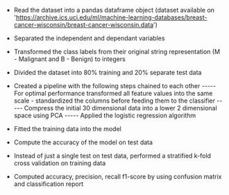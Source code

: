 - Read the dataset into a pandas dataframe object (dataset available on 'https://archive.ics.uci.edu/ml/machine-learning-databases/breast-cancer-wisconsin/breast-cancer-wisconsin.data')

- Separated the independent and dependant variables

- Transformed the class labels from their original string representation (M - Malignant and B - Benign) to integers

- Divided the dataset into 80% training and 20% separate test data

- Created a pipeline with the following steps chained to each other
----- For optimal performance transformed all feature values into the same scale - standardized the columns before feeding them to the classifier
----- Compress the initial 30 dimensional data into a lower 2 dimensional space using PCA
----- Applied the logistic regression algorithm

- Fitted the training data into the model

- Compute the accuracy of the model on test data

- Instead of just a single test on test data, performed a stratified k-fold cross validation on training data

- Computed accuracy, precision, recall f1-score by using confusion matrix and classification report